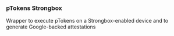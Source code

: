 ### pTokens Strongbox

Wrapper to execute pTokens on a Strongbox-enabled device and to generate Google-backed attestations
